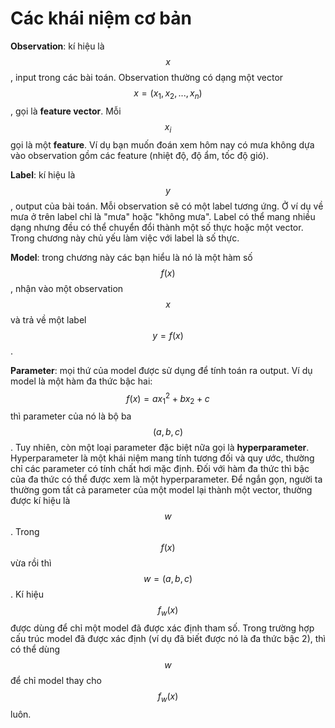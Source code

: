 # Các khái niệm cơ bản

**Observation**: kí hiệu là $$x$$, input trong các bài toán. Observation thường có dạng một vector $$x = (x_1, x_2, ..., x_n)$$, gọi là **feature vector**. Mỗi $$x_i$$ gọi là một **feature**. Ví dụ bạn muốn đoán xem hôm nay có mưa không dựa vào observation gồm các feature (nhiệt độ, độ ẩm, tốc độ gió). 

**Label**: kí hiệu là $$y$$, output của bài toán. Mỗi observation sẽ có một label tương ứng. Ở ví dụ về mưa ở trên label chỉ là "mưa" hoặc "không mưa". Label có thể mang nhiều dạng nhưng đều có thể chuyển đổi thành một số thực hoặc một vector. Trong chương này chủ yếu làm việc với label là số thực.

**Model**: trong chương này các bạn hiểu là nó là một hàm số $$f(x)$$, nhận vào một observation $$x$$ và trả về một label $$y = f(x)$$.

**Parameter**: mọi thứ của model được sử dụng để tính toán ra output. Ví dụ model là một hàm đa thức bậc hai: $$f(x) = ax_1^2 + bx_2 + c$$ thì parameter của nó là bộ ba $$(a, b, c)$$. Tuy nhiên, còn một loại parameter đặc biệt nữa gọi là **hyperparameter**. Hyperparameter là một khái niệm mang tính tương đối và quy ước, thường chỉ các parameter có tính chất hơi mặc định. Đối với hàm đa thức thì bậc của đa thức có thể được xem là một hyperparameter. Để ngắn gọn, người ta thường gom tất cả parameter của một model lại thành một vector, thường được kí hiệu là $$w$$. Trong $$f(x)$$ vừa rồi thì $$w = (a, b, c)$$.  Kí hiệu $$f_w(x)$$ được dùng để chỉ một model đã được xác định tham số. Trong trường hợp cấu trúc model đã được xác định \(ví dụ đã biết được nó là đa thức bậc 2\), thì có thể dùng $$w$$ để chỉ model thay cho $$f_w(x)$$ luôn.

